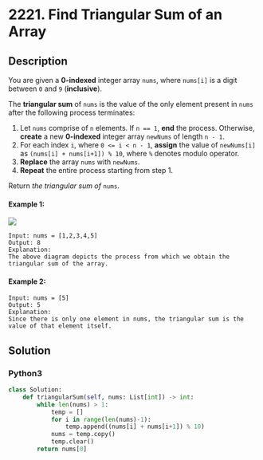 # 2221. Find Triangular Sum of an Array

## Description
You are given a **0-indexed** integer array `nums`, where `nums[i]` is a digit between `0` and `9` (**inclusive**).

The **triangular sum** of `nums` is the value of the only element present in `nums` after the following process terminates:

1. Let `nums` comprise of `n` elements. If `n == 1`, **end** the process. Otherwise, **create** a new **0-indexed** integer array `newNums` of length `n - 1`.
2. For each index `i`, where `0 <= i < n - 1`, **assign** the value of `newNums[i]` as `(nums[i] + nums[i+1]) % 10`, where `%` denotes modulo operator.
3. **Replace** the array `nums` with `newNums`.
4. **Repeat** the entire process starting from step 1.

Return *the triangular sum of* `nums`.

#### Example 1:
![](https://assets.leetcode.com/uploads/2022/02/22/ex1drawio.png)
```
Input: nums = [1,2,3,4,5]
Output: 8
Explanation:
The above diagram depicts the process from which we obtain the triangular sum of the array.
```

#### Example 2:
```
Input: nums = [5]
Output: 5
Explanation:
Since there is only one element in nums, the triangular sum is the value of that element itself.
```


## Solution

### Python3
```python
class Solution:
    def triangularSum(self, nums: List[int]) -> int:
        while len(nums) > 1:
            temp = []
            for i in range(len(nums)-1):
                temp.append((nums[i] + nums[i+1]) % 10)
            nums = temp.copy()
            temp.clear()
        return nums[0]
```